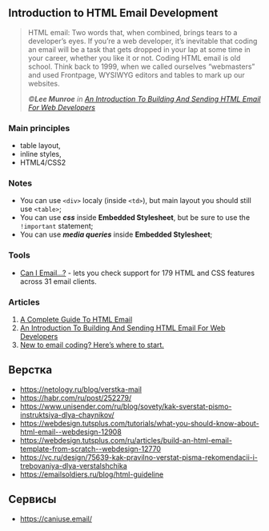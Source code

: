 ## Introduction to HTML Email Development

> HTML email: Two words that, when combined, brings tears to a developer’s eyes. If you’re a web developer, it’s inevitable that coding an email will be a task that gets dropped in your lap at some time in your career, whether you like it or not. Coding HTML email is old school. Think back to 1999, when we called ourselves “webmasters” and used Frontpage, WYSIWYG editors and tables to mark up our websites.
>
> *&copy;**Lee Munroe** in [An Introduction To Building And Sending HTML Email For Web Developers](https://www.smashingmagazine.com/2017/01/introduction-building-sending-html-email-for-web-developers/)*

### Main principles

- table layout,
- inline styles,
- HTML4/CSS2

### Notes

- You can use `<div>` localy (inside `<td>`), but main layout you should still use `<table>`;
- You can use ***css*** inside **Embedded Stylesheet**, but be sure to use the `!important` statement;
- You can use ***media queries*** inside **Embedded Stylesheet**;


### Tools

- [Can I Email…?](https://www.caniemail.com/) - lets you check support for 179 HTML and CSS features across 31 email clients.

### Articles

1. [A Complete Guide To HTML Email](https://www.smashingmagazine.com/2021/04/complete-guide-html-email-templates-tools/)
1. [An Introduction To Building And Sending HTML Email For Web Developers](https://www.smashingmagazine.com/2017/01/introduction-building-sending-html-email-for-web-developers/)
1. [New to email coding? Here’s where to start.](https://explore.reallygoodemails.com/new-to-email-coding-heres-where-to-start-2494422f0bd4)



## Верстка
* https://netology.ru/blog/verstka-mail
* https://habr.com/ru/post/252279/
* https://www.unisender.com/ru/blog/sovety/kak-sverstat-pismo-instruktsiya-dlya-chaynikov/
* https://webdesign.tutsplus.com/tutorials/what-you-should-know-about-html-email--webdesign-12908
* https://webdesign.tutsplus.com/ru/articles/build-an-html-email-template-from-scratch--webdesign-12770
* https://vc.ru/design/75639-kak-pravilno-verstat-pisma-rekomendacii-i-trebovaniya-dlya-verstalshchika
* https://emailsoldiers.ru/blog/html-guideline


## Сервисы
* https://caniuse.email/
